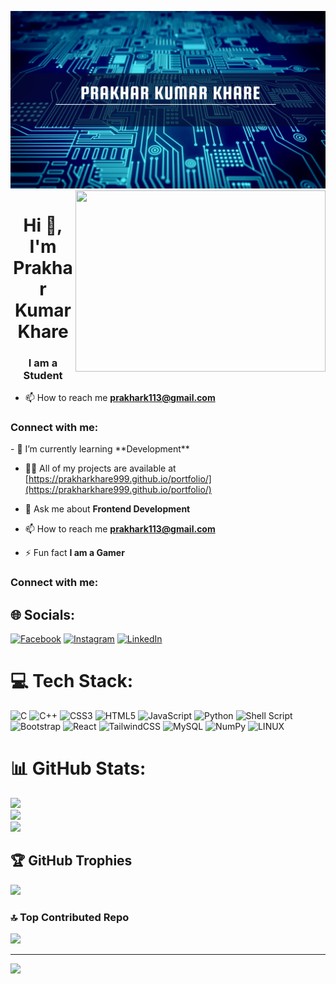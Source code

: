 ![logo](https://github.com/prakharkhare999/prakharkhare999/blob/main/Banner2.png.png)
<img align="right" width="400px" height="290px"  src="https://c4.wallpaperflare.com/wallpaper/170/85/290/anarchy-computer-hack-hacker-wallpaper-preview.jpg">

<h1 align="center">Hi 👋, I'm Prakhar Kumar Khare</h1>
<h3 align="center">I am a Student</h3>

- 📫 How to reach me **prakhark113@gmail.com**

<h3 align="left">Connect with me:</h3>
<p align="left">
</p>
- 🌱 I’m currently learning **Development**

- 👨‍💻 All of my projects are available at [https://prakharkhare999.github.io/portfolio/](https://prakharkhare999.github.io/portfolio/)

- 💬 Ask me about **Frontend Development**

- 📫 How to reach me **prakhark113@gmail.com**

- ⚡ Fun fact **I am a Gamer**

<h3 align="left">Connect with me:</h3>
<p align="left">
</p>


## 🌐 Socials:
[![Facebook](https://img.shields.io/badge/Facebook-%231877F2.svg?logo=Facebook&logoColor=white)](https://facebook.com/https://www.facebook.com/prakhar.khare.353?mibextid=ZbWKwL) [![Instagram](https://img.shields.io/badge/Instagram-%23E4405F.svg?logo=Instagram&logoColor=white)](https://instagram.com/https://instagram.com/prakhar_khare_00999?igshid=ZDdkNTZiNTM=) [![LinkedIn](https://img.shields.io/badge/LinkedIn-%230077B5.svg?logo=linkedin&logoColor=white)](https://linkedin.com/in/https://www.linkedin.com/in/prakhar-kumar-khare-41211a20a/) 

# 💻 Tech Stack:
![C](https://img.shields.io/badge/c-%2300599C.svg?style=for-the-badge&logo=c&logoColor=white) ![C++](https://img.shields.io/badge/c++-%2300599C.svg?style=for-the-badge&logo=c%2B%2B&logoColor=white) ![CSS3](https://img.shields.io/badge/css3-%231572B6.svg?style=for-the-badge&logo=css3&logoColor=white) ![HTML5](https://img.shields.io/badge/html5-%23E34F26.svg?style=for-the-badge&logo=html5&logoColor=white) ![JavaScript](https://img.shields.io/badge/javascript-%23323330.svg?style=for-the-badge&logo=javascript&logoColor=%23F7DF1E) ![Python](https://img.shields.io/badge/python-3670A0?style=for-the-badge&logo=python&logoColor=ffdd54) ![Shell Script](https://img.shields.io/badge/shell_script-%23121011.svg?style=for-the-badge&logo=gnu-bash&logoColor=white) ![Bootstrap](https://img.shields.io/badge/bootstrap-%23563D7C.svg?style=for-the-badge&logo=bootstrap&logoColor=white) ![React](https://img.shields.io/badge/react-%2320232a.svg?style=for-the-badge&logo=react&logoColor=%2361DAFB) ![TailwindCSS](https://img.shields.io/badge/tailwindcss-%2338B2AC.svg?style=for-the-badge&logo=tailwind-css&logoColor=white) ![MySQL](https://img.shields.io/badge/mysql-%2300f.svg?style=for-the-badge&logo=mysql&logoColor=white) ![NumPy](https://img.shields.io/badge/numpy-%23013243.svg?style=for-the-badge&logo=numpy&logoColor=white) ![LINUX](https://img.shields.io/badge/Linux-FCC624?style=for-the-badge&logo=linux&logoColor=black)
# 📊 GitHub Stats:
![](https://github-readme-stats.vercel.app/api?username=prakharkhare999&theme=shades-of-purple&hide_border=false&include_all_commits=false&count_private=false)<br/>
![](https://github-readme-streak-stats.herokuapp.com/?user=prakharkhare999&theme=shades-of-purple&hide_border=false)<br/>
![](https://github-readme-stats.vercel.app/api/top-langs/?username=prakharkhare999&theme=shades-of-purple&hide_border=false&include_all_commits=false&count_private=false&layout=compact)

## 🏆 GitHub Trophies
![](https://github-profile-trophy.vercel.app/?username=prakharkhare999&theme=radical&no-frame=false&no-bg=false&margin-w=4)

### 🔝 Top Contributed Repo
![](https://github-contributor-stats.vercel.app/api?username=prakharkhare999&limit=5&theme=dark&combine_all_yearly_contributions=true)

---
[![](https://visitcount.itsvg.in/api?id=prakharkhare999&icon=0&color=0)](https://visitcount.itsvg.in)

<!-- Proudly created with GPRM ( https://gprm.itsvg.in ) -->
